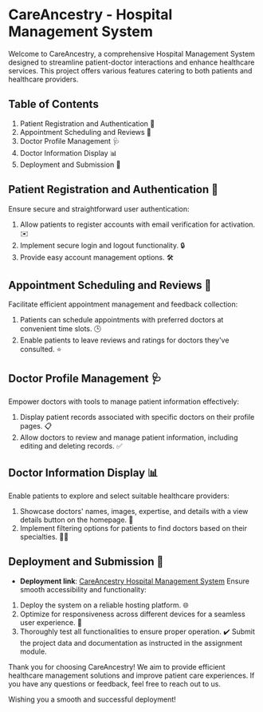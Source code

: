 # CareAncestry - Hospital Management System

Welcome to CareAncestry, a comprehensive Hospital Management System designed to streamline patient-doctor interactions and enhance healthcare services. This project offers various features catering to both patients and healthcare providers.

## Table of Contents
1. Patient Registration and Authentication 🔐
2. Appointment Scheduling and Reviews 📅
3. Doctor Profile Management 🩺
4. Doctor Information Display 📊
5. Deployment and Submission 🚀

## Patient Registration and Authentication 🔐
Ensure secure and straightforward user authentication:
1. Allow patients to register accounts with email verification for activation. ✉️
2. Implement secure login and logout functionality. 🔒
3. Provide easy account management options. 🛠️

## Appointment Scheduling and Reviews 📅
Facilitate efficient appointment management and feedback collection:
1. Patients can schedule appointments with preferred doctors at convenient time slots. 🕒
2. Enable patients to leave reviews and ratings for doctors they've consulted. ⭐️

## Doctor Profile Management 🩺
Empower doctors with tools to manage patient information effectively:
1. Display patient records associated with specific doctors on their profile pages. 📋
2. Allow doctors to review and manage patient information, including editing and deleting records. ✅

## Doctor Information Display 📊
Enable patients to explore and select suitable healthcare providers:
1. Showcase doctors' names, images, expertise, and details with a view details button on the homepage. 🏥
2. Implement filtering options for patients to find doctors based on their specialties. 🧑‍⚕️

## Deployment and Submission 🚀
- **Deployment link**: [CareAncestry Hospital Management System](https://careancestry-fronend.onrender.com)
Ensure smooth accessibility and functionality:
1. Deploy the system on a reliable hosting platform. 🌐
2. Optimize for responsiveness across different devices for a seamless user experience. 📱
3. Thoroughly test all functionalities to ensure proper operation. ✔️
Submit the project data and documentation as instructed in the assignment module.

Thank you for choosing CareAncestry! We aim to provide efficient healthcare management solutions and improve patient care experiences. If you have any questions or feedback, feel free to reach out to us.

Wishing you a smooth and successful deployment!



